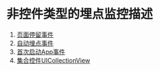# 非控件类型的埋点监控描述

1. [页面停留事件](pageduration.md)
2. [自动埋点事件](autoevent.md)
3. [首次启动App事件](firstopenapp.md)
4. [集合控件UICollectionView](uicollectionview.md)

